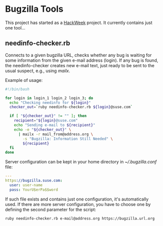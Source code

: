 # Bugzilla Tools

This project has started as a [HackWeek](https://hackweek.suse.com/) project.
It currently contains just one tool...

## needinfo-checker.rb

Connects to a given bugzilla URL, checks whether any bug is waiting for some
information from the given e-mail address (login). If any bug is found,
the needinfo-checker creates new e-mail text, just ready to be sent to the
usual suspect, e.g., using *mailx*.

Example of usage:

```bash
#!/bin/bash

for login in login_1 login_2 login_3; do
  echo "Checking needinfo for ${login}"
  checker_out=`ruby needinfo-checker.rb ${login}@suse.com`

  if [ "${checker_out}" != "" ]; then
    recipient="${login}@suse.com"
    echo "Sending e-mail to ${recipient}"
    echo -e "${checker_out}" \
      | mailx -r mail_from@address.org \
        -s "Bugzilla: Information Still Needed" \
        ${recipient}
  fi
done
```

Server configuration can be kept in your home directory in *~/.bugzilla.conf* file:

```yaml
---
https://bugzilla.suse.com:
  user: user-name
  pass: YourU$erPa$$word
```

If such file exists and contains just one configuration, it's automatically
used. If there are more server configuration, you have to choose one by defining
the second parameter for the script:

```bash
ruby needinfo-checker.rb e-mail@address.org https://bugzilla.url.org
```
